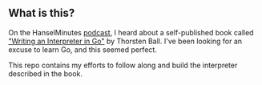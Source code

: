 ## What is this?

On the HanselMinutes [podcast](https://hanselminutes.com/586/you-should-write-an-interpreter-with-thorsten-ball),
I heard about a self-published book called ["Writing an Interpreter in Go"](https://interpreterbook.com/)
by Thorsten Ball. I've been looking for an excuse to learn Go, and this seemed perfect.

This repo contains my efforts to follow along and build the interpreter
described in the book.

